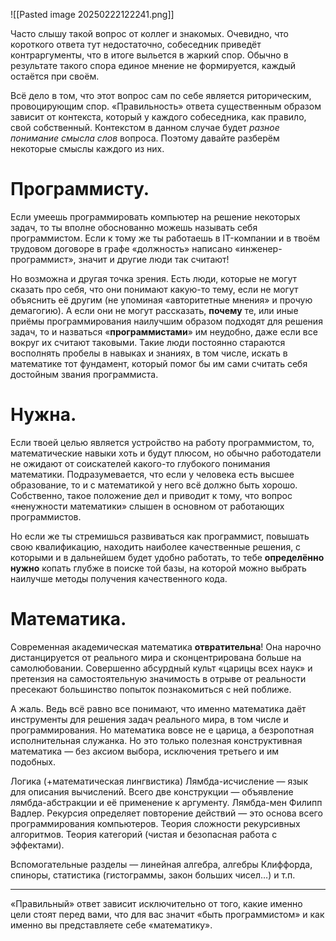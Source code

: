 ![[Pasted image 20250222122241.png]]

Часто слышу такой вопрос от коллег и знакомых. Очевидно, что короткого ответа тут недостаточно, собеседник приведёт контраргументы, что в итоге выльется в жаркий спор. Обычно в результате такого спора единое мнение не формируется, каждый остаётся при своём.

Всё дело в том, что этот вопрос сам по себе является риторическим, провоцирующим спор. «Правильность» ответа существенным образом зависит от контекста, который у каждого собеседника, как правило, свой собственный. Контекстом в данном случае будет *разное понимание смысла слов* вопроса. Поэтому давайте разберём некоторые смыслы каждого из них.

# Программисту.

Если умеешь программировать компьютер на решение некоторых задач, то ты вполне обоснованно можешь называть себя программистом. Если к тому же ты работаешь в IT-компании и в твоём трудовом договоре в графе «должность» написано «инженер-программист», значит и другие люди так считают!

Но возможна и другая точка зрения. Есть люди, которые не могут сказать про себя, что они понимают какую-то тему, если не могут объяснить её другим (не упоминая «авторитетные мнения» и прочую демагогию). А если они не могут рассказать, **почему** те, или иные приёмы программирования наилучшим образом подходят для решения задач, то и назваться «**программистами**» им неудобно, даже если все вокруг их считают таковыми. Такие люди постоянно стараются восполнять пробелы в навыках и знаниях, в том числе, искать в математике тот фундамент, который помог бы им сами считать себя достойным звания программиста.

# Нужна.

Если твоей целью является устройство на работу программистом, то, математические навыки хоть и будут плюсом, но обычно работодатели не ожидают от соискателей какого-то глубокого понимания математики. Подразумевается, что если у человека есть высшее образование, то и с математикой у него всё должно быть хорошо. Собственно, такое положение дел и приводит к тому, что вопрос «~~не~~нужности математики» слышен в основном от работающих программистов.

Но если же ты стремишься развиваться как программист, повышать свою квалификацию, находить наиболее качественные решения, с которыми и в дальнейшем будет удобно работать, то тебе **определённо нужно** копать глубже в поиске той базы, на которой можно выбрать наилучше методы получения качественного кода.

# Математика.

Современная академическая математика **отвратительна**! Она нарочно дистанцируется от реального мира и сконцентрирована больше на самолюбовании. Совершенно абсурдный культ «царицы всех наук» и претензия на самостоятельную значимость в отрыве от реальности пресекают большинство попыток познакомиться с ней поближе.

А жаль. Ведь всё равно все понимают, что именно математика даёт инструменты для решения задач реального мира, в том числе и программирования. Но математика вовсе не е царица, а безропотная исполнительная служанка.
Но это только полезная конструктивная математика — без аксиом выбора, исключения третьего и им подобных.

Логика (+математическая лингвистика)
Лямбда-исчисление — язык для описания вычислений. Всего две конструкции — объявление лямбда-абстракции и её применение к аргументу. Лямбда-мен Филипп Вадлер.
Рекурсия определяет повторение действий — это основа всего программирования компьютеров.
Теория сложности рекурсивных алгоритмов.
Теория категорий (чистая и безопасная работа с эффектами).

Вспомогательные разделы — линейная алгебра, алгебры Клиффорда, спиноры, статистика (гистограммы, закон больших чисел…) и т.п.

---

«Правильный» ответ зависит исключительно от того, какие именно цели стоят перед вами, что для вас значит «быть программистом» и как именно вы представляете себе «математику».
